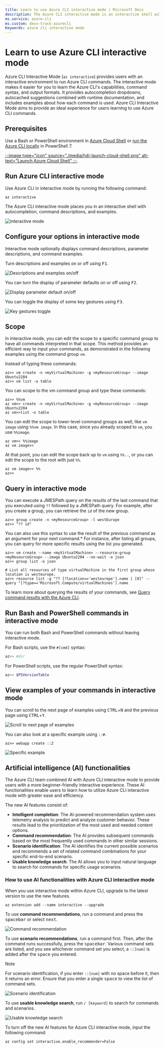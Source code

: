 ```yaml
---
title: Learn to use Azure CLI interactive mode | Microsoft Docs
description: The Azure CLI interactive mode is an interactive shell with autocompletion, command descriptions, and examples. 
ms.service: azure-cli
ms.custom: devx-track-azurecli
Keywords: azure cli interactive mode
---
```


# Learn to use Azure CLI interactive mode

Azure CLI Interactive Mode (`az interactive`) provides users with an interactive environment to run
Azure CLI commands. The interactive mode makes it easier for you to learn the Azure CLI's
capabilities, command syntax, and output formats. It provides autocompletion dropdowns, autocached
suggestions combined with runtime documentation, and includes examples about how each command is
used. Azure CLI Interactive Mode aims to provide an ideal experience for users learning to use Azure
CLI commands.

## Prerequisites

Use a Bash or PowerShell environment in [Azure Cloud Shell][11] or [run the Azure CLI locally][01]
in PowerShell 7.

[:::image type="icon" source="./media/hdi-launch-cloud-shell.png" alt-text="Launch Azure Cloud Shell" :::][12]. 

## Run Azure CLI interactive mode 

Use Azure CLI in interactive mode by running the following command:

```azurecli-interactive
az interactive
```

The Azure CLI interactive mode places you in an interactive shell with autocompletion, command
descriptions, and examples.

![interactive mode][10]

## Configure your options in interactive mode

Interactive mode optionally displays command descriptions, parameter descriptions, and command
examples.

Turn descriptions and examples on or off using <kbd>F1</kbd>.

![Descriptions and examples on/off][04]

You can turn the display of parameter defaults on or off using <kbd>F2</kbd>.

![Display parameter default on/off][03]

You can toggle the display of some key gestures using <kbd>F3</kbd>.

![Key gestures toggle][06]

## Scope

In interactive mode, you can edit the scope to a specific command group to have all commands
interpreted in that scope. This method provides an efficient way to input your commands, as
demonstrated in the following examples using the command group `vm`.

Instead of typing these commands:

```azurecli-interactive
az>> vm create -n <myVirtualMachine> -g <myResourceGroup> --image Ubuntu2204
az>> vm list -o table
```

You can scope to the vm command group and type these commands:

```azurecli-interactive
az>> %%vm
az vm>> create -n <myVirtualMachine> -g <myResourceGroup> --image Ubuntu2204
az vm>>list -o table
```

You can edit the scope to lower-level command groups as well, like `vm image` using `%%vm image`. In
this case, since you already scoped to `vm`, you use `%%image`.

```azurecli-interactive
az vm>> %%image
az vm image>>
```

At that point, you can edit the scope back up to `vm` using `%%..`, or you can edit the scope to the
root with just `%%`.

```azurecli-interactive
az vm image>> %%
az>>
```

## Query in interactive mode

You can execute a JMESPath query on the results of the last command that you executed using `??`
followed by a JMESPath query. For example, after you create a group, you can retrieve the `id` of
the new group.

```azurecli-interactive
az>> group create -n <myResourceGroup> -l westEurope
az>> "?? id"
```

You can also use this syntax to use the result of the previous command as an argument for your next
command.* For instance, after listing all groups, you can query for more specific results using the
list you generated.

```azurecli-interactive
az>> vm create --name <myVirtualMachine> --resource-group <myResourceGroup> --image Ubuntu2204 --no-wait -o json
az>> group list -o json

# List all resources of type virtualMachine in the first group whose location is westeurope.
az>> resource list -g "?? [?location=='westeurope'].name | [0]" --query "[?type=='Microsoft.Compute/virtualMachines'].name
```

To learn more about querying the results of your commands, see
[Query command results with the Azure CLI][13].

## Run Bash and PowerShell commands in interactive mode

You can run both Bash and PowerShell commands without leaving interactive mode.

For Bash scripts, use the `#[cmd]` syntax:

```bash
az>> #dir
```

For PowerShell scripts, use the regular PowerShell syntax:

```powershell
az>> $PSVersionTable
```

## View examples of your commands in interactive mode

You can scroll to the next page of examples using <kbd>CTRL</kbd>+<kbd>N</kbd> and the previous page
using <kbd>CTRL</kbd>+<kbd>Y</kbd>.

![Scroll to next page of examples][05]

You can also look at a specific example using `::#`.

```azurecli
az>> webapp create ::2
```

![Specific example][09]

## Artificial intelligence (AI) functionalities

The Azure CLI team combined AI with Azure CLI interactive mode to provide users with a more
beginner-friendly interactive experience. These AI functionalities enable users to learn how to
utilize Azure CLI interactive mode with greater ease and efficiency.

The new AI features consist of:

- **Intelligent completion**: The AI-powered recommendation system uses telemetry analysis to
  predict and analyze customer behavior. These results lead to the prioritization of the most used
  and needed content options.
- **Command recommendation**: The AI provides subsequent commands based on the most frequently used
  commands in other similar sessions.
- **Scenario identification**: The AI identifies the current possible scenarios and recommends a set
  of related command combinations for your specific end-to-end scenario.
- **Usable knowledge search**: The AI allows you to input natural language to search for commands
  for specific usage scenarios.

### How to use AI functionalities with Azure CLI interactive mode 

When you use interactive mode within Azure CLI, upgrade to the latest version to use the new
features.

```azurecli-interactive
az extension add --name interactive --upgrade
```

To use **command recommendations**, run a command and press the <kbd>spacebar</kbd> or select
<kbd>next</kbd>.

![Command recommendation][02]

To use **scenario recommendations**, run a command first. Then, after the command runs successfully,
press the <kbd>spacebar</kbd>. Various command sets are listed, and you see whichever command set
you select, a `::[num]` is added after the <kbd>space</kbd> you entered.

>[!NOTE]
> For scenario identification, if you enter `::[num]` with no space before it, then it returns an
> error. Ensure that you enter a single <kbd>space</kbd> to view the list of command sets.

![Scenario identification][07]

To use **usable knowledge search**, run `/ [keyword]` to search for commands and scenarios.

![Usable knowledge search][08]


To turn off the new AI features for Azure CLI interactive mode, input the following command:

```azurecli-interactive
az config set interactive.enable_recommender=False
```

<!-- link references -->

[01]: ./install-azure-cli-windows.md?tabs=powershell
[02]: ./media/interactive-azure-cli/command_recommendation.png
[03]: ./media/interactive-azure-cli/defaults.png
[04]: ./media/interactive-azure-cli/descriptions-and-examples.png
[05]: ./media/interactive-azure-cli/examples.png
[06]: ./media/interactive-azure-cli/gestures.png
[07]: ./media/interactive-azure-cli/scenario_identification.png
[08]: ./media/interactive-azure-cli/scenario_search.png
[09]: ./media/interactive-azure-cli/specific-example.png
[10]: ./media/interactive-azure-cli/webapp-create.png
[11]: /azure/cloud-shell/quickstart
[12]: https://shell.azure.com
[13]: use-azure-cli-successfully-query.md
